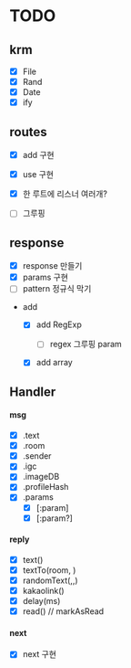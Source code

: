 # TODO


## krm
 - [X] File
 - [X] Rand
 - [X] Date
 - [X] ify

## routes

 - [X] add 구현
 - [X] use 구현
 - [X] 한 루트에 리스너 여러개?
 - [ ] 그루핑


## response

 - [X] response 만들기
 - [X] params 구현
 - [ ] pattern 정규식 막기
 - add
   - [X] add RegExp
     - [ ] regex 그루핑 param
   - [X] add array


## Handler

#### msg
 - [X] .text
 - [X] .room
 - [X] .sender
 - [X] .igc
 - [X] .imageDB
 - [X] .profileHash
 - [X] .params
   - [X] [:param]
   - [X] [:param?]
#### reply
 - [X] text()
 - [X] textTo(room, )
 - [X] randomText(,,)
 - [X] kakaolink()
 - [X] delay(ms)
 - [X] read() // markAsRead
#### next
 - [X] next 구현